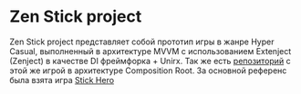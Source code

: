 # Zen Stick project
Zen Stick project представляет собой прототип игры в жанре Hyper Casual, выполненный в архитектуре MVVM c использованием Extenject (Zenject) в качестве DI фреймфорка + Unirx. 
Так же есть [репозиторий](https://github.com/laststare/StickProject) с этой же игрой в архитектуре Composition Root.
За основной референс была взята игра  [Stick Hero](https://apps.apple.com/ru/app/stick-hero/id918338898) 
